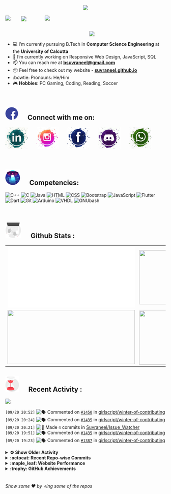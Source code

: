 <!--
[![Header](https://raw.githubusercontent.com/Suvraneel/Suvraneel/master/res/Github%20readme%20Header.png "Portfolio Website")]
(https://suvraneel.github.io/)
-->
<p align="center">
<img src="https://profile-counter.glitch.me/{Suvraneel}/count.svg"></p>

<p>
  <a href=https://open.spotify.com/user/4bio4arq8izb9sba4ly6al54v>
   <img align="right" src="https://spotify-diablo.vercel.app/api/spotify" height=auto width="380">
  </a>
  <img align="center" src="https://readme-typing-svg.herokuapp.com?font=Playfair+Display&color=F70000&size=30&center=true&vCenter=true&multiline=true&weight=100&height=100&width=220&lines=Hey+there%2C;I'm+Suvraneel+!">
  <img align="left" src="https://media.tenor.com/images/043986fe5f470eeb6d86515e6cda30fe/tenor.gif" width="50">
</p>
<br>
<a href="https://suvraneel.github.io" target="_blank"><img align='right' src="https://raw.githubusercontent.com/Suvraneel/Suvraneel/master/res/readme_banner.gif" width="240" height="auto"></a>
<br>

- :computer: I’m currently pursuing B.Tech in **Computer Science Engineering** at the **University of Calcutta**
- :crystal_ball: I’m currently working on Responsive Web Design, JavaScript, SQL
- :mailbox: You can reach me at **bsuvraneel@gmail.com**
- :package: Feel free to check out my website - [**suvraneel.github.io**](https://suvraneel.github.io/)
- :bowtie: Pronouns: He/Him
- :video_game: **Hobbies**: PC Gaming, Coding, Reading, Soccer

<br>
<h2 align=left>
<img src="https://raw.githubusercontent.com/Suvraneel/Suvraneel/master/res/social.gif" height="40" width= auto>
&nbsp;&nbsp;&nbsp;&nbsp;
Connect with me on:
<br></h2>

<p>
<a href="https://www.linkedin.com/in/suvraneel-bhuin" target="_blank">
<img src="https://raw.githubusercontent.com/Suvraneel/Suvraneel/master/res/in.png" height="70" width= auto></a>
&nbsp;&nbsp;&nbsp;&nbsp;&nbsp;
<a href="https://www.instagram.com/el_diablo_suvraneel" target="_blank">
<img src="https://github.com/Suvraneel/Suvraneel/blob/master/res/ig.png" height="70" width= auto></a>
&nbsp;&nbsp;&nbsp;&nbsp;&nbsp;
<!--<a href="https://github.com/Suvraneel" target="_blank">
<img src="https://raw.githubusercontent.com/Suvraneel/Suvraneel/master/res/github.png" height="35" width= auto></a>
&nbsp;&nbsp;&nbsp;&nbsp;&nbsp;-->
<a href="https://www.facebook.com/suvraneel.bhuin" target="_blank">
<img src="https://raw.githubusercontent.com/Suvraneel/Suvraneel/master/res/fb.png" height="70" width= auto></a>
&nbsp;&nbsp;&nbsp;&nbsp;&nbsp;
<a href="https://discord.com/users/851345743935045652/" id="discord">
<img src="https://raw.githubusercontent.com/Suvraneel/Suvraneel/master/res/dc.jpg" height="70" width= auto></a>
&nbsp;&nbsp;&nbsp;&nbsp;&nbsp;
<a href="https://api.whatsapp.com/send?phone=917001967224&text=Hi!%20Suvraneel!!" id="whatsapp">
<img src="https://raw.githubusercontent.com/Suvraneel/Suvraneel/master/res/wp.png" height="70" width= auto></a>
</p>

<!-- Attribution: "Icon made by Freepik from www.flaticon.com"-->
<!--
- **Gmail**: &nbsp;&nbsp;&nbsp;&nbsp;&nbsp;&nbsp;&nbsp;&nbsp;&nbsp;&nbsp;&nbsp;&nbsp; bsuvraneel@gmail.com
- **LinkedIn**: &nbsp;&nbsp;&nbsp;&nbsp;&nbsp;&nbsp;&nbsp;&nbsp; https://www.linkedin.com/in/suvraneel-bhuin/
- **Facebook**: &nbsp;&nbsp;&nbsp;&nbsp;&nbsp;&nbsp; https://www.facebook.com/suvraneel.bhuin
- **Instagram**: &nbsp;&nbsp;&nbsp;&nbsp;&nbsp; https://www.instagram.com/el_diablo_suvraneel
- **Discord**: &nbsp;&nbsp;&nbsp;&nbsp;&nbsp;&nbsp;&nbsp;&nbsp;&nbsp; https://discord.com/users/851345743935045652/
- **WhatsApp**: &nbsp;&nbsp;&nbsp; [+91 7001967224](https://api.whatsapp.com/send?phone=917001967224&text=Hi!%20Suvraneel!!)
-->

<br>
<h2 align=left>
<img src="https://raw.githubusercontent.com/Suvraneel/Suvraneel/master/res/ufo.gif" height="50" width= auto>
&nbsp;&nbsp;&nbsp;&nbsp;
Competencies:
<br></h2>

![C++](https://img.shields.io/badge/CPP-blue?style=for-the-badge&logo=cplusplus&labelColor=006199)
![C](https://img.shields.io/badge/C-black?style=for-the-badge&logo=c&labelColor=black&color=404040)
![Java](https://img.shields.io/badge/Java-orange?style=for-the-badge&logo=java&labelColor=e65c00&color=FE7D37)
![HTML](https://img.shields.io/badge/HTML5-black?style=for-the-badge&logo=html5&labelColor=black&color=red)
![CSS](https://img.shields.io/badge/CSS3-blue?style=for-the-badge&logo=css3&labelColor=006199)
![Bootstrap](https://img.shields.io/badge/Bootstrap-purple?style=for-the-badge&logo=bootstrap&labelColor=black&color=7952B3)
![JavaScript](https://img.shields.io/badge/Javascript-yellow?style=for-the-badge&logo=javascript&labelColor=black&color=DFA200)
![Flutter](https://img.shields.io/badge/Flutter-blue?style=for-the-badge&logo=flutter&labelColor=0a97c2&color=0dbdf2)
![Dart](https://img.shields.io/badge/Dart-blue?style=for-the-badge&logo=dart&labelColor=1f7a7a&color=2eb8b8)
![Git](https://img.shields.io/badge/Git-red?style=for-the-badge&logo=git&labelColor=black&color=red)
![Arduino](https://img.shields.io/badge/Arduino-blue?style=for-the-badge&logo=arduino&labelColor=black&color=00979D)
![VHDL](https://img.shields.io/badge/VHDL-red?style=for-the-badge&logo=xilinx&labelColor=cc0000&color=ff4d4d)
![GNUbash](https://img.shields.io/badge/GNU_Bash-blue?style=for-the-badge&logo=gnubash&labelColor=black&color=4EAA25)

<br>
<h2 align=left>
<img src="https://raw.githubusercontent.com/Suvraneel/Suvraneel/master/res/laptop.gif" height="50" width= auto>
&nbsp;&nbsp;&nbsp;&nbsp;
Github Stats :
<br></h2>

<table>
  <tr>
    <td align="center">
      <img alt="" width="400" src="https://github.com/Suvraneel/Suvraneel/blob/master/metrics.plugin.isocalendar.svg">
    </td>
    <td align="center">
        <img align="right" src ="https://github-readme-stats.vercel.app/api/top-langs/?username=suvraneel&layout=compact&hide_border=true&theme=vision-friendly-dark&langs_count=10&hide=jupyter%20notebook,tex,php" height="170px" width="360px">
    </td>
  </tr>
  <tr>
    <td align="center">
      <img alt="" width="400" src="https://github-readme-stats.vercel.app/api?username=suvraneel&show_icons=true&theme=vision-friendly-dark&hide_border=true" width="360px" height="170px" >
    </td>
    <td align="center">
        <img align="right" src ="https://github-readme-streak-stats.herokuapp.com?user=suvraneel&theme=vision-friendly-dark&hide_border=true" width="360px" height="170px">
    </td>
  </tr>
</table>

<!--
  <img align="left" src="https://github.com/lowlighter/lowlighter/blob/master/metrics.plugin.isocalendar.svg" width="300" height="180">
  <img align="right" src ="https://github-readme-stats.vercel.app/api/top-langs/?username=suvraneel&layout=compact&hide_border=true&theme=vision-friendly-dark&langs_count=10&hide=jupyter%20notebook,tex,php" width="300" height="180">
  <img align="left" src = "https://github-readme-stats.vercel.app/api?username=suvraneel&show_icons=true&theme=vision-friendly-dark&hide_border=true" width="300" height="180">
  <img align="right" src = "https://github-readme-streak-stats.herokuapp.com?user=suvraneel&theme=vision-friendly-dark&hide_border=true" width="300" height="180">
-->

<h2 align="left">
<img src="https://raw.githubusercontent.com/Suvraneel/Suvraneel/master/res/hourglass1.gif" height="50" width= auto>
&nbsp;&nbsp;&nbsp;&nbsp;
Recent Activity :
<br></h2>

<img src="https://activity-graph.herokuapp.com/graph?username=Suvraneel&bg_color=000000&line=ffb812&area=true&color=8135fc&hide_border=true&hide_title=true">

<!--START_SECTION:activity-->
`[09/20 20:52]` <img alt="🗣" src="https://github.com/cheesits456/github-activity-readme/raw/master/icons/comment.png" align="top" height="18"> Commented on [`#1450`](https://github.com//girlscript/winter-of-contributing/issues/1450 'Data Science with Python : Stochastic Gradient Descent Issue #466') in [girlscript/winter-of-contributing](https://github.com/girlscript/winter-of-contributing)  
`[09/20 20:24]` <img alt="🗣" src="https://github.com/cheesits456/github-activity-readme/raw/master/icons/comment.png" align="top" height="18"> Commented on [`#1435`](https://github.com//girlscript/winter-of-contributing/issues/1435 'Android development with flutter') in [girlscript/winter-of-contributing](https://github.com/girlscript/winter-of-contributing)  
`[09/20 20:21]` <img alt="📝" src="https://github.com/cheesits456/github-activity-readme/raw/master/icons/commit.png" align="top" height="18"> Made `4` commits in [Suvraneel/Issue_Watcher](https://github.com/Suvraneel/Issue_Watcher)  
`[09/20 19:51]` <img alt="🗣" src="https://github.com/cheesits456/github-activity-readme/raw/master/icons/comment.png" align="top" height="18"> Commented on [`#1435`](https://github.com//girlscript/winter-of-contributing/issues/1435 'Android development with flutter') in [girlscript/winter-of-contributing](https://github.com/girlscript/winter-of-contributing)  
`[09/20 19:23]` <img alt="🗣" src="https://github.com/cheesits456/github-activity-readme/raw/master/icons/comment.png" align="top" height="18"> Commented on [`#1387`](https://github.com//girlscript/winter-of-contributing/issues/1387 'issue#5.35') in [girlscript/winter-of-contributing](https://github.com/girlscript/winter-of-contributing)  

<details><summary><b> ⚙️ Show Older Activity</b></summary>

`[09/20 19:22]` <img alt="❌" src="https://github.com/cheesits456/github-activity-readme/raw/master/icons/pr-close.png" align="top" height="18"> Reopened PR [`#1387`](https://github.com//girlscript/winter-of-contributing/pull/1387 'issue#5.35') in [girlscript/winter-of-contributing](https://github.com/girlscript/winter-of-contributing)  
`[09/20 19:21]` <img alt="🗣" src="https://github.com/cheesits456/github-activity-readme/raw/master/icons/comment.png" align="top" height="18"> Commented on [`#1387`](https://github.com//girlscript/winter-of-contributing/issues/1387 'issue#5.35') in [girlscript/winter-of-contributing](https://github.com/girlscript/winter-of-contributing)  
`[09/20 19:20]` <img alt="🗣" src="https://github.com/cheesits456/github-activity-readme/raw/master/icons/comment.png" align="top" height="18"> Commented on [`#1412`](https://github.com//girlscript/winter-of-contributing/issues/1412 'Create 5.48 Explain everything related to THANOS.md') in [girlscript/winter-of-contributing](https://github.com/girlscript/winter-of-contributing)  
`[09/20 19:15]` <img alt="🗣" src="https://github.com/cheesits456/github-activity-readme/raw/master/icons/comment.png" align="top" height="18"> Commented on [`#1376`](https://github.com//girlscript/winter-of-contributing/issues/1376 'what is virtual environment #338') in [girlscript/winter-of-contributing](https://github.com/girlscript/winter-of-contributing)  
`[09/20 19:09]` <img alt="🔍" src="https://github.com/cheesits456/github-activity-readme/raw/master/icons/review.png" align="top" height="18"> Reviewed [`#1410`](https://github.com//girlscript/winter-of-contributing/pull/1410 'J hoisting') in [girlscript/winter-of-contributing](https://github.com/girlscript/winter-of-contributing)  
`[09/20 19:09]` <img alt="🔍" src="https://github.com/cheesits456/github-activity-readme/raw/master/icons/review.png" align="top" height="18"> Reviewed [`#1410`](https://github.com//girlscript/winter-of-contributing/pull/1410 'J hoisting') in [girlscript/winter-of-contributing](https://github.com/girlscript/winter-of-contributing)  
`[09/20 19:05]` <img alt="🗣" src="https://github.com/cheesits456/github-activity-readme/raw/master/icons/comment.png" align="top" height="18"> Commented on [`#1410`](https://github.com//girlscript/winter-of-contributing/issues/1410 'J hoisting') in [girlscript/winter-of-contributing](https://github.com/girlscript/winter-of-contributing)  
`[09/20 19:04]` <img alt="🗣" src="https://github.com/cheesits456/github-activity-readme/raw/master/icons/comment.png" align="top" height="18"> Commented on [`#1384`](https://github.com//girlscript/winter-of-contributing/issues/1384 'Number Theory in Competitive Programming') in [girlscript/winter-of-contributing](https://github.com/girlscript/winter-of-contributing)  
`[09/20 18:59]` <img alt="🗣" src="https://github.com/cheesits456/github-activity-readme/raw/master/icons/comment.png" align="top" height="18"> Commented on [`#1384`](https://github.com//girlscript/winter-of-contributing/issues/1384 'Number Theory in Competitive Programming') in [girlscript/winter-of-contributing](https://github.com/girlscript/winter-of-contributing)  
`[09/20 18:53]` <img alt="🗣" src="https://github.com/cheesits456/github-activity-readme/raw/master/icons/comment.png" align="top" height="18"> Commented on [`#1371`](https://github.com//girlscript/winter-of-contributing/issues/1371 'Cybersecurity: 2.5 UDP #736') in [girlscript/winter-of-contributing](https://github.com/girlscript/winter-of-contributing)  
`[09/20 18:50]` <img alt="🗣" src="https://github.com/cheesits456/github-activity-readme/raw/master/icons/comment.png" align="top" height="18"> Commented on [`#1368`](https://github.com//girlscript/winter-of-contributing/issues/1368 'Part_4_Creating_Grids.ipynb') in [girlscript/winter-of-contributing](https://github.com/girlscript/winter-of-contributing)  
`[09/20 18:46]` <img alt="🗣" src="https://github.com/cheesits456/github-activity-readme/raw/master/icons/comment.png" align="top" height="18"> Commented on [`#1399`](https://github.com//girlscript/winter-of-contributing/issues/1399 'Cyber security') in [girlscript/winter-of-contributing](https://github.com/girlscript/winter-of-contributing)  
`[09/20 18:45]` <img alt="🗣" src="https://github.com/cheesits456/github-activity-readme/raw/master/icons/comment.png" align="top" height="18"> Commented on [`#1385`](https://github.com//girlscript/winter-of-contributing/issues/1385 'Python 1.6 : How to install Python (Documentation) #78') in [girlscript/winter-of-contributing](https://github.com/girlscript/winter-of-contributing)  
`[09/20 18:44]` <img alt="🗣" src="https://github.com/cheesits456/github-activity-readme/raw/master/icons/comment.png" align="top" height="18"> Commented on [`#1387`](https://github.com//girlscript/winter-of-contributing/issues/1387 'issue#5.35') in [girlscript/winter-of-contributing](https://github.com/girlscript/winter-of-contributing)  
`[09/20 18:41]` <img alt="❌" src="https://github.com/cheesits456/github-activity-readme/raw/master/icons/pr-close.png" align="top" height="18"> Closed PR [`#1387`](https://github.com//girlscript/winter-of-contributing/pull/1387 'issue#5.35') in [girlscript/winter-of-contributing](https://github.com/girlscript/winter-of-contributing)  
`[09/20 18:24]` <img alt="🗣" src="https://github.com/cheesits456/github-activity-readme/raw/master/icons/comment.png" align="top" height="18"> Commented on [`#1365`](https://github.com//girlscript/winter-of-contributing/issues/1365 'Cybersecurity: 2.5 UDP #736') in [girlscript/winter-of-contributing](https://github.com/girlscript/winter-of-contributing)  
`[09/20 18:19]` <img alt="🗣" src="https://github.com/cheesits456/github-activity-readme/raw/master/icons/comment.png" align="top" height="18"> Commented on [`#1376`](https://github.com//girlscript/winter-of-contributing/issues/1376 'what is virtual environment #338') in [girlscript/winter-of-contributing](https://github.com/girlscript/winter-of-contributing)  
`[09/20 16:50]` <img alt="❗️" src="https://github.com/cheesits456/github-activity-readme/raw/master/icons/issue.png" align="top" height="18"> Reopened issue [`#1348`](https://github.com//girlscript/winter-of-contributing/issues/1348 'The workflow') in [girlscript/winter-of-contributing](https://github.com/girlscript/winter-of-contributing)  
`[09/20 16:49]` <img alt="🗣" src="https://github.com/cheesits456/github-activity-readme/raw/master/icons/comment.png" align="top" height="18"> Commented on [`#1348`](https://github.com//girlscript/winter-of-contributing/issues/1348 'The workflow') in [girlscript/winter-of-contributing](https://github.com/girlscript/winter-of-contributing)  
`[09/20 16:48]` <img alt="❗️" src="https://github.com/cheesits456/github-activity-readme/raw/master/icons/issue.png" align="top" height="18"> Closed issue [`#1348`](https://github.com//girlscript/winter-of-contributing/issues/1348 'The workflow') in [girlscript/winter-of-contributing](https://github.com/girlscript/winter-of-contributing)  
`[09/20 16:48]` <img alt="🗣" src="https://github.com/cheesits456/github-activity-readme/raw/master/icons/comment.png" align="top" height="18"> Commented on [`#1348`](https://github.com//girlscript/winter-of-contributing/issues/1348 'The workflow') in [girlscript/winter-of-contributing](https://github.com/girlscript/winter-of-contributing)  
`[09/20 16:42]` <img alt="🗣" src="https://github.com/cheesits456/github-activity-readme/raw/master/icons/comment.png" align="top" height="18"> Commented on [`#1345`](https://github.com//girlscript/winter-of-contributing/issues/1345 'C_CPP: Multilevel Inheritance') in [girlscript/winter-of-contributing](https://github.com/girlscript/winter-of-contributing)  
`[09/20 16:38]` <img alt="📂" src="https://github.com/cheesits456/github-activity-readme/raw/master/icons/create-branch.png" align="top" height="18"> Created branch [`patch-one`](https://github.com/Suvraneel/winter-of-contributing/tree/patch-one) in [Suvraneel/winter-of-contributing](https://github.com/Suvraneel/winter-of-contributing)  
`[09/20 16:24]` <img alt="🗣" src="https://github.com/cheesits456/github-activity-readme/raw/master/icons/comment.png" align="top" height="18"> Commented on [`#1341`](https://github.com//girlscript/winter-of-contributing/issues/1341 'C_CPP: Single Inheritance Documentation') in [girlscript/winter-of-contributing](https://github.com/girlscript/winter-of-contributing)  
`[09/20 16:22]` <img alt="🗣" src="https://github.com/cheesits456/github-activity-readme/raw/master/icons/comment.png" align="top" height="18"> Commented on [`#832`](https://github.com//girlscript/winter-of-contributing/issues/832 'Kadanes Algorithm') in [girlscript/winter-of-contributing](https://github.com/girlscript/winter-of-contributing)  
`[09/20 16:18]` <img alt="🗣" src="https://github.com/cheesits456/github-activity-readme/raw/master/icons/comment.png" align="top" height="18"> Commented on [`#921`](https://github.com//girlscript/winter-of-contributing/issues/921 'CPP: Inheritance concepts with code (Video Explanation)') in [girlscript/winter-of-contributing](https://github.com/girlscript/winter-of-contributing)  
`[09/20 16:15]` <img alt="❗️" src="https://github.com/cheesits456/github-activity-readme/raw/master/icons/issue.png" align="top" height="18"> Closed issue [`#861`](https://github.com//girlscript/winter-of-contributing/issues/861 'C_CPP: Inheritance') in [girlscript/winter-of-contributing](https://github.com/girlscript/winter-of-contributing)  
`[09/20 16:15]` <img alt="🗣" src="https://github.com/cheesits456/github-activity-readme/raw/master/icons/comment.png" align="top" height="18"> Commented on [`#861`](https://github.com//girlscript/winter-of-contributing/issues/861 'C_CPP: Inheritance') in [girlscript/winter-of-contributing](https://github.com/girlscript/winter-of-contributing)  
`[09/20 16:12]` <img alt="❗️" src="https://github.com/cheesits456/github-activity-readme/raw/master/icons/issue.png" align="top" height="18"> Closed issue [`#866`](https://github.com//girlscript/winter-of-contributing/issues/866 'Issue') in [girlscript/winter-of-contributing](https://github.com/girlscript/winter-of-contributing)  
`[09/20 16:12]` <img alt="🗣" src="https://github.com/cheesits456/github-activity-readme/raw/master/icons/comment.png" align="top" height="18"> Commented on [`#866`](https://github.com//girlscript/winter-of-contributing/issues/866 'Issue') in [girlscript/winter-of-contributing](https://github.com/girlscript/winter-of-contributing)  
`[09/20 16:11]` <img alt="❗️" src="https://github.com/cheesits456/github-activity-readme/raw/master/icons/issue.png" align="top" height="18"> Closed issue [`#853`](https://github.com//girlscript/winter-of-contributing/issues/853 'CPP: Inheritance in CPP') in [girlscript/winter-of-contributing](https://github.com/girlscript/winter-of-contributing)  
`[09/20 16:11]` <img alt="🗣" src="https://github.com/cheesits456/github-activity-readme/raw/master/icons/comment.png" align="top" height="18"> Commented on [`#853`](https://github.com//girlscript/winter-of-contributing/issues/853 'CPP: Inheritance in CPP') in [girlscript/winter-of-contributing](https://github.com/girlscript/winter-of-contributing)  
`[09/20 16:09]` <img alt="❌" src="https://github.com/cheesits456/github-activity-readme/raw/master/icons/pr-close.png" align="top" height="18"> Closed PR [`#1248`](https://github.com//girlscript/winter-of-contributing/pull/1248 '#853 Adding Inheritance in CPP') in [girlscript/winter-of-contributing](https://github.com/girlscript/winter-of-contributing)  
`[09/20 16:09]` <img alt="🗣" src="https://github.com/cheesits456/github-activity-readme/raw/master/icons/comment.png" align="top" height="18"> Commented on [`#1248`](https://github.com//girlscript/winter-of-contributing/issues/1248 '#853 Adding Inheritance in CPP') in [girlscript/winter-of-contributing](https://github.com/girlscript/winter-of-contributing)  
`[09/20 13:17]` <img alt="❗️" src="https://github.com/cheesits456/github-activity-readme/raw/master/icons/issue.png" align="top" height="18"> Reopened issue [`#41`](https://github.com//Suvraneel/Automated-assign-labeler/issues/41 'test') in [Suvraneel/Automated-assign-labeler](https://github.com/Suvraneel/Automated-assign-labeler)  
`[09/20 13:05]` <img alt="🗣" src="https://github.com/cheesits456/github-activity-readme/raw/master/icons/comment.png" align="top" height="18"> Commented on [`#1128`](https://github.com//girlscript/winter-of-contributing/issues/1128 'C/CPP - Looping Control Structure') in [girlscript/winter-of-contributing](https://github.com/girlscript/winter-of-contributing)  
`[09/20 13:02]` <img alt="🗣" src="https://github.com/cheesits456/github-activity-readme/raw/master/icons/comment.png" align="top" height="18"> Commented on [`#1050`](https://github.com//girlscript/winter-of-contributing/issues/1050 'C_CPP: SETS IN C++ STL') in [girlscript/winter-of-contributing](https://github.com/girlscript/winter-of-contributing)  
`[09/20 12:04]` <img alt="🗣" src="https://github.com/cheesits456/github-activity-readme/raw/master/icons/comment.png" align="top" height="18"> Commented on [`#111`](https://github.com//Suvraneel/Automated-assign-labeler/issues/111 'Sample Issue Java & Self-assign') in [Suvraneel/Automated-assign-labeler](https://github.com/Suvraneel/Automated-assign-labeler)  
`[09/20 12:03]` <img alt="❗️" src="https://github.com/cheesits456/github-activity-readme/raw/master/icons/issue.png" align="top" height="18"> Opened issue [`#111`](https://github.com//Suvraneel/Automated-assign-labeler/issues/111 'Sample Issue Java & Self-assign') in [Suvraneel/Automated-assign-labeler](https://github.com/Suvraneel/Automated-assign-labeler)  
`[09/20 12:02]` <img alt="❗️" src="https://github.com/cheesits456/github-activity-readme/raw/master/icons/issue.png" align="top" height="18"> Opened issue [`#110`](https://github.com//Suvraneel/Automated-assign-labeler/issues/110 'Sample Issue Android') in [Suvraneel/Automated-assign-labeler](https://github.com/Suvraneel/Automated-assign-labeler)  
`[09/20 12:02]` <img alt="❗️" src="https://github.com/cheesits456/github-activity-readme/raw/master/icons/issue.png" align="top" height="18"> Closed issue [`#109`](https://github.com//Suvraneel/Automated-assign-labeler/issues/109 'Sample Issue Android Dev (Flutter, Java, Kotlin)') in [Suvraneel/Automated-assign-labeler](https://github.com/Suvraneel/Automated-assign-labeler)  
`[09/20 12:02]` <img alt="❗️" src="https://github.com/cheesits456/github-activity-readme/raw/master/icons/issue.png" align="top" height="18"> Opened issue [`#109`](https://github.com//Suvraneel/Automated-assign-labeler/issues/109 'Sample Issue Android Dev (Flutter, Java, Kotlin)') in [Suvraneel/Automated-assign-labeler](https://github.com/Suvraneel/Automated-assign-labeler)  
`[09/20 12:01]` <img alt="❗️" src="https://github.com/cheesits456/github-activity-readme/raw/master/icons/issue.png" align="top" height="18"> Opened issue [`#108`](https://github.com//Suvraneel/Automated-assign-labeler/issues/108 'Sample Issue for JavaScript (to show no Java label mismatch)') in [Suvraneel/Automated-assign-labeler](https://github.com/Suvraneel/Automated-assign-labeler)  
`[09/20 12:00]` <img alt="❗️" src="https://github.com/cheesits456/github-activity-readme/raw/master/icons/issue.png" align="top" height="18"> Opened issue [`#107`](https://github.com//Suvraneel/Automated-assign-labeler/issues/107 'Sample Issue for FEWD (html/css/js)') in [Suvraneel/Automated-assign-labeler](https://github.com/Suvraneel/Automated-assign-labeler)  
`[09/20 11:58]` <img alt="❗️" src="https://github.com/cheesits456/github-activity-readme/raw/master/icons/issue.png" align="top" height="18"> Closed issue [`#98`](https://github.com//Suvraneel/Automated-assign-labeler/issues/98 'Testing 2 ') in [Suvraneel/Automated-assign-labeler](https://github.com/Suvraneel/Automated-assign-labeler)  
`[09/20 11:58]` <img alt="❗️" src="https://github.com/cheesits456/github-activity-readme/raw/master/icons/issue.png" align="top" height="18"> Closed issue [`#106`](https://github.com//Suvraneel/Automated-assign-labeler/issues/106 'Issue 10 ') in [Suvraneel/Automated-assign-labeler](https://github.com/Suvraneel/Automated-assign-labeler)  
`[09/20 11:58]` <img alt="❗️" src="https://github.com/cheesits456/github-activity-readme/raw/master/icons/issue.png" align="top" height="18"> Closed issue [`#105`](https://github.com//Suvraneel/Automated-assign-labeler/issues/105 'Testing 9') in [Suvraneel/Automated-assign-labeler](https://github.com/Suvraneel/Automated-assign-labeler)  
`[09/20 11:58]` <img alt="❗️" src="https://github.com/cheesits456/github-activity-readme/raw/master/icons/issue.png" align="top" height="18"> Closed issue [`#103`](https://github.com//Suvraneel/Automated-assign-labeler/issues/103 'testing 7') in [Suvraneel/Automated-assign-labeler](https://github.com/Suvraneel/Automated-assign-labeler)  
`[09/20 11:58]` <img alt="❗️" src="https://github.com/cheesits456/github-activity-readme/raw/master/icons/issue.png" align="top" height="18"> Closed issue [`#104`](https://github.com//Suvraneel/Automated-assign-labeler/issues/104 'Testing 8 ') in [Suvraneel/Automated-assign-labeler](https://github.com/Suvraneel/Automated-assign-labeler)  
`[09/20 11:58]` <img alt="❗️" src="https://github.com/cheesits456/github-activity-readme/raw/master/icons/issue.png" align="top" height="18"> Closed issue [`#102`](https://github.com//Suvraneel/Automated-assign-labeler/issues/102 'Testing 6') in [Suvraneel/Automated-assign-labeler](https://github.com/Suvraneel/Automated-assign-labeler)  
`[09/20 11:58]` <img alt="❗️" src="https://github.com/cheesits456/github-activity-readme/raw/master/icons/issue.png" align="top" height="18"> Closed issue [`#101`](https://github.com//Suvraneel/Automated-assign-labeler/issues/101 'Testing 5') in [Suvraneel/Automated-assign-labeler](https://github.com/Suvraneel/Automated-assign-labeler)  
`[09/20 11:58]` <img alt="❗️" src="https://github.com/cheesits456/github-activity-readme/raw/master/icons/issue.png" align="top" height="18"> Closed issue [`#99`](https://github.com//Suvraneel/Automated-assign-labeler/issues/99 'Testing 3') in [Suvraneel/Automated-assign-labeler](https://github.com/Suvraneel/Automated-assign-labeler)  
`[09/20 11:58]` <img alt="❗️" src="https://github.com/cheesits456/github-activity-readme/raw/master/icons/issue.png" align="top" height="18"> Closed issue [`#100`](https://github.com//Suvraneel/Automated-assign-labeler/issues/100 'Testing 4') in [Suvraneel/Automated-assign-labeler](https://github.com/Suvraneel/Automated-assign-labeler)  
`[09/20 11:58]` <img alt="❗️" src="https://github.com/cheesits456/github-activity-readme/raw/master/icons/issue.png" align="top" height="18"> Closed issue [`#97`](https://github.com//Suvraneel/Automated-assign-labeler/issues/97 'Testing issue 1 ') in [Suvraneel/Automated-assign-labeler](https://github.com/Suvraneel/Automated-assign-labeler)  
`[09/20 11:39]` <img alt="✅" src="https://github.com/cheesits456/github-activity-readme/raw/master/icons/pr-open.png" align="top" height="18"> Opened PR [`#1245`](https://github.com//girlscript/winter-of-contributing/pull/1245 'Fixed Self-assign, labeler & issue-watcher') in [girlscript/winter-of-contributing](https://github.com/girlscript/winter-of-contributing)  
`[09/20 11:32]` <img alt="🗣" src="https://github.com/cheesits456/github-activity-readme/raw/master/icons/comment.png" align="top" height="18"> Commented on [`#103`](https://github.com//Suvraneel/Automated-assign-labeler/issues/103 'testing 7') in [Suvraneel/Automated-assign-labeler](https://github.com/Suvraneel/Automated-assign-labeler)  
`[09/20 11:31]` <img alt="❌" src="https://github.com/cheesits456/github-activity-readme/raw/master/icons/pr-close.png" align="top" height="18"> Closed PR [`#3`](https://github.com//Suvraneel/winter-of-contributing/pull/3 'C cpp') in [Suvraneel/winter-of-contributing](https://github.com/Suvraneel/winter-of-contributing)  
`[09/20 11:30]` <img alt="✅" src="https://github.com/cheesits456/github-activity-readme/raw/master/icons/pr-open.png" align="top" height="18"> Opened PR [`#3`](https://github.com//Suvraneel/winter-of-contributing/pull/3 'C cpp') in [Suvraneel/winter-of-contributing](https://github.com/Suvraneel/winter-of-contributing)  
`[09/20 11:29]` <img alt="❌" src="https://github.com/cheesits456/github-activity-readme/raw/master/icons/pr-close.png" align="top" height="18"> Closed PR [`#2`](https://github.com//Suvraneel/winter-of-contributing/pull/2 'C cpp') in [Suvraneel/winter-of-contributing](https://github.com/Suvraneel/winter-of-contributing)  
`[09/20 11:29]` <img alt="📝" src="https://github.com/cheesits456/github-activity-readme/raw/master/icons/commit.png" align="top" height="18"> Made `4` commits in [Suvraneel/winter-of-contributing](https://github.com/Suvraneel/winter-of-contributing)  
`[09/20 11:17]` <img alt="🗣" src="https://github.com/cheesits456/github-activity-readme/raw/master/icons/comment.png" align="top" height="18"> Commented on [`#106`](https://github.com//Suvraneel/Automated-assign-labeler/issues/106 'Issue 10 ') in [Suvraneel/Automated-assign-labeler](https://github.com/Suvraneel/Automated-assign-labeler)  
`[09/20 11:15]` <img alt="📝" src="https://github.com/cheesits456/github-activity-readme/raw/master/icons/commit.png" align="top" height="18"> Made `7` commits in [Suvraneel/Issue_Watcher](https://github.com/Suvraneel/Issue_Watcher)  
`[09/20 10:21]` <img alt="📂" src="https://github.com/cheesits456/github-activity-readme/raw/master/icons/create-branch.png" align="top" height="18"> Created branch [`test`](https://github.com/Suvraneel/Issue_Watcher/tree/test) in [Suvraneel/Issue_Watcher](https://github.com/Suvraneel/Issue_Watcher)  
`[09/20 10:21]` <img alt="📝" src="https://github.com/cheesits456/github-activity-readme/raw/master/icons/commit.png" align="top" height="18"> Made `2` commits in [Suvraneel/Issue_Watcher](https://github.com/Suvraneel/Issue_Watcher)  
`[09/20 09:57]` <img alt="❗️" src="https://github.com/cheesits456/github-activity-readme/raw/master/icons/issue.png" align="top" height="18"> Closed issue [`#28`](https://github.com//Suvraneel/Automated-assign-labeler/issues/28 'Don\'t bonk me ! ') in [Suvraneel/Automated-assign-labeler](https://github.com/Suvraneel/Automated-assign-labeler)  
`[09/20 09:43]` <img alt="❗️" src="https://github.com/cheesits456/github-activity-readme/raw/master/icons/issue.png" align="top" height="18"> Opened issue [`#93`](https://github.com//Suvraneel/Automated-assign-labeler/issues/93 'fewd 2 final') in [Suvraneel/Automated-assign-labeler](https://github.com/Suvraneel/Automated-assign-labeler)  
`[09/20 09:43]` <img alt="❗️" src="https://github.com/cheesits456/github-activity-readme/raw/master/icons/issue.png" align="top" height="18"> Opened issue [`#92`](https://github.com//Suvraneel/Automated-assign-labeler/issues/92 'few1') in [Suvraneel/Automated-assign-labeler](https://github.com/Suvraneel/Automated-assign-labeler)  
`[09/20 09:41]` <img alt="📝" src="https://github.com/cheesits456/github-activity-readme/raw/master/icons/commit.png" align="top" height="18"> Made `1` commit in [Suvraneel/Automated-assign-labeler](https://github.com/Suvraneel/Automated-assign-labeler)  
`[09/20 09:41]` <img alt="❗️" src="https://github.com/cheesits456/github-activity-readme/raw/master/icons/issue.png" align="top" height="18"> Opened issue [`#91`](https://github.com//Suvraneel/Automated-assign-labeler/issues/91 'fewd1') in [Suvraneel/Automated-assign-labeler](https://github.com/Suvraneel/Automated-assign-labeler)  
`[09/20 09:40]` <img alt="📝" src="https://github.com/cheesits456/github-activity-readme/raw/master/icons/commit.png" align="top" height="18"> Made `1` commit in [Suvraneel/Automated-assign-labeler](https://github.com/Suvraneel/Automated-assign-labeler)  
`[09/20 09:37]` <img alt="❗️" src="https://github.com/cheesits456/github-activity-readme/raw/master/icons/issue.png" align="top" height="18"> Opened issue [`#90`](https://github.com//Suvraneel/Automated-assign-labeler/issues/90 'fewd1') in [Suvraneel/Automated-assign-labeler](https://github.com/Suvraneel/Automated-assign-labeler)  
`[09/20 09:36]` <img alt="📝" src="https://github.com/cheesits456/github-activity-readme/raw/master/icons/commit.png" align="top" height="18"> Made `2` commits in [Suvraneel/Automated-assign-labeler](https://github.com/Suvraneel/Automated-assign-labeler)  
`[09/20 09:35]` <img alt="❗️" src="https://github.com/cheesits456/github-activity-readme/raw/master/icons/issue.png" align="top" height="18"> Opened issue [`#89`](https://github.com//Suvraneel/Automated-assign-labeler/issues/89 'fewd1') in [Suvraneel/Automated-assign-labeler](https://github.com/Suvraneel/Automated-assign-labeler)  
`[09/20 09:35]` <img alt="📝" src="https://github.com/cheesits456/github-activity-readme/raw/master/icons/commit.png" align="top" height="18"> Made `1` commit in [Suvraneel/Automated-assign-labeler](https://github.com/Suvraneel/Automated-assign-labeler)  
`[09/20 09:33]` <img alt="❗️" src="https://github.com/cheesits456/github-activity-readme/raw/master/icons/issue.png" align="top" height="18"> Opened issue [`#88`](https://github.com//Suvraneel/Automated-assign-labeler/issues/88 'back') in [Suvraneel/Automated-assign-labeler](https://github.com/Suvraneel/Automated-assign-labeler)  
`[09/20 09:32]` <img alt="❗️" src="https://github.com/cheesits456/github-activity-readme/raw/master/icons/issue.png" align="top" height="18"> Opened issue [`#87`](https://github.com//Suvraneel/Automated-assign-labeler/issues/87 'and') in [Suvraneel/Automated-assign-labeler](https://github.com/Suvraneel/Automated-assign-labeler)  
`[09/20 09:31]` <img alt="📝" src="https://github.com/cheesits456/github-activity-readme/raw/master/icons/commit.png" align="top" height="18"> Made `1` commit in [Suvraneel/Automated-assign-labeler](https://github.com/Suvraneel/Automated-assign-labeler)  
`[09/20 09:28]` <img alt="❗️" src="https://github.com/cheesits456/github-activity-readme/raw/master/icons/issue.png" align="top" height="18"> Opened issue [`#86`](https://github.com//Suvraneel/Automated-assign-labeler/issues/86 'fewd 1') in [Suvraneel/Automated-assign-labeler](https://github.com/Suvraneel/Automated-assign-labeler)  
`[09/20 09:28]` <img alt="📝" src="https://github.com/cheesits456/github-activity-readme/raw/master/icons/commit.png" align="top" height="18"> Made `1` commit in [Suvraneel/Automated-assign-labeler](https://github.com/Suvraneel/Automated-assign-labeler)  
`[09/20 09:25]` <img alt="❗️" src="https://github.com/cheesits456/github-activity-readme/raw/master/icons/issue.png" align="top" height="18"> Opened issue [`#85`](https://github.com//Suvraneel/Automated-assign-labeler/issues/85 'fewd1') in [Suvraneel/Automated-assign-labeler](https://github.com/Suvraneel/Automated-assign-labeler)  
`[09/20 09:25]` <img alt="📝" src="https://github.com/cheesits456/github-activity-readme/raw/master/icons/commit.png" align="top" height="18"> Made `2` commits in [Suvraneel/Automated-assign-labeler](https://github.com/Suvraneel/Automated-assign-labeler)  
`[09/20 09:20]` <img alt="❗️" src="https://github.com/cheesits456/github-activity-readme/raw/master/icons/issue.png" align="top" height="18"> Opened issue [`#84`](https://github.com//Suvraneel/Automated-assign-labeler/issues/84 'fewd') in [Suvraneel/Automated-assign-labeler](https://github.com/Suvraneel/Automated-assign-labeler)  
`[09/20 09:20]` <img alt="📝" src="https://github.com/cheesits456/github-activity-readme/raw/master/icons/commit.png" align="top" height="18"> Made `1` commit in [Suvraneel/Automated-assign-labeler](https://github.com/Suvraneel/Automated-assign-labeler)  
`[09/20 09:16]` <img alt="❗️" src="https://github.com/cheesits456/github-activity-readme/raw/master/icons/issue.png" align="top" height="18"> Opened issue [`#83`](https://github.com//Suvraneel/Automated-assign-labeler/issues/83 'hhuhkhlj') in [Suvraneel/Automated-assign-labeler](https://github.com/Suvraneel/Automated-assign-labeler)  
`[09/20 09:15]` <img alt="❗️" src="https://github.com/cheesits456/github-activity-readme/raw/master/icons/issue.png" align="top" height="18"> Opened issue [`#82`](https://github.com//Suvraneel/Automated-assign-labeler/issues/82 'backend') in [Suvraneel/Automated-assign-labeler](https://github.com/Suvraneel/Automated-assign-labeler)  
`[09/20 09:14]` <img alt="❗️" src="https://github.com/cheesits456/github-activity-readme/raw/master/icons/issue.png" align="top" height="18"> Opened issue [`#81`](https://github.com//Suvraneel/Automated-assign-labeler/issues/81 'android dev') in [Suvraneel/Automated-assign-labeler](https://github.com/Suvraneel/Automated-assign-labeler)  
`[09/20 09:13]` <img alt="❗️" src="https://github.com/cheesits456/github-activity-readme/raw/master/icons/issue.png" align="top" height="18"> Opened issue [`#80`](https://github.com//Suvraneel/Automated-assign-labeler/issues/80 'fewd 2') in [Suvraneel/Automated-assign-labeler](https://github.com/Suvraneel/Automated-assign-labeler)  
`[09/20 09:13]` <img alt="❗️" src="https://github.com/cheesits456/github-activity-readme/raw/master/icons/issue.png" align="top" height="18"> Opened issue [`#79`](https://github.com//Suvraneel/Automated-assign-labeler/issues/79 'fewd 1') in [Suvraneel/Automated-assign-labeler](https://github.com/Suvraneel/Automated-assign-labeler)  
`[09/20 09:12]` <img alt="📝" src="https://github.com/cheesits456/github-activity-readme/raw/master/icons/commit.png" align="top" height="18"> Made `2` commits in [Suvraneel/Automated-assign-labeler](https://github.com/Suvraneel/Automated-assign-labeler)  
`[09/20 09:09]` <img alt="❗️" src="https://github.com/cheesits456/github-activity-readme/raw/master/icons/issue.png" align="top" height="18"> Opened issue [`#78`](https://github.com//Suvraneel/Automated-assign-labeler/issues/78 'fewd') in [Suvraneel/Automated-assign-labeler](https://github.com/Suvraneel/Automated-assign-labeler)  
`[09/20 09:07]` <img alt="📝" src="https://github.com/cheesits456/github-activity-readme/raw/master/icons/commit.png" align="top" height="18"> Made `1` commit in [Suvraneel/Automated-assign-labeler](https://github.com/Suvraneel/Automated-assign-labeler)  
`[09/20 09:02]` <img alt="❗️" src="https://github.com/cheesits456/github-activity-readme/raw/master/icons/issue.png" align="top" height="18"> Closed issue [`#76`](https://github.com//Suvraneel/Automated-assign-labeler/issues/76 'test not python domain') in [Suvraneel/Automated-assign-labeler](https://github.com/Suvraneel/Automated-assign-labeler)  
`[09/20 09:01]` <img alt="❗️" src="https://github.com/cheesits456/github-activity-readme/raw/master/icons/issue.png" align="top" height="18"> Opened issue [`#77`](https://github.com//Suvraneel/Automated-assign-labeler/issues/77 'not python domain 2') in [Suvraneel/Automated-assign-labeler](https://github.com/Suvraneel/Automated-assign-labeler)  
`[09/20 09:00]` <img alt="📝" src="https://github.com/cheesits456/github-activity-readme/raw/master/icons/commit.png" align="top" height="18"> Made `1` commit in [Suvraneel/Automated-assign-labeler](https://github.com/Suvraneel/Automated-assign-labeler)  
`[09/20 08:59]` <img alt="❗️" src="https://github.com/cheesits456/github-activity-readme/raw/master/icons/issue.png" align="top" height="18"> Opened issue [`#76`](https://github.com//Suvraneel/Automated-assign-labeler/issues/76 'test not python domain') in [Suvraneel/Automated-assign-labeler](https://github.com/Suvraneel/Automated-assign-labeler)  
`[09/20 08:58]` <img alt="❗️" src="https://github.com/cheesits456/github-activity-readme/raw/master/icons/issue.png" align="top" height="18"> Opened issue [`#75`](https://github.com//Suvraneel/Automated-assign-labeler/issues/75 'test python domain') in [Suvraneel/Automated-assign-labeler](https://github.com/Suvraneel/Automated-assign-labeler)  
`[09/20 08:56]` <img alt="❗️" src="https://github.com/cheesits456/github-activity-readme/raw/master/icons/issue.png" align="top" height="18"> Opened issue [`#74`](https://github.com//Suvraneel/Automated-assign-labeler/issues/74 'test frontend html') in [Suvraneel/Automated-assign-labeler](https://github.com/Suvraneel/Automated-assign-labeler)  
`[09/20 08:55]` <img alt="❗️" src="https://github.com/cheesits456/github-activity-readme/raw/master/icons/issue.png" align="top" height="18"> Opened issue [`#73`](https://github.com//Suvraneel/Automated-assign-labeler/issues/73 'test android dev') in [Suvraneel/Automated-assign-labeler](https://github.com/Suvraneel/Automated-assign-labeler)  
`[09/20 08:55]` <img alt="❗️" src="https://github.com/cheesits456/github-activity-readme/raw/master/icons/issue.png" align="top" height="18"> Opened issue [`#72`](https://github.com//Suvraneel/Automated-assign-labeler/issues/72 'test javascript') in [Suvraneel/Automated-assign-labeler](https://github.com/Suvraneel/Automated-assign-labeler)  
`[09/20 08:55]` <img alt="📝" src="https://github.com/cheesits456/github-activity-readme/raw/master/icons/commit.png" align="top" height="18"> Made `3` commits in [Suvraneel/Automated-assign-labeler](https://github.com/Suvraneel/Automated-assign-labeler)  
`[09/20 08:48]` <img alt="❗️" src="https://github.com/cheesits456/github-activity-readme/raw/master/icons/issue.png" align="top" height="18"> Opened issue [`#71`](https://github.com//Suvraneel/Automated-assign-labeler/issues/71 'gvdxfg') in [Suvraneel/Automated-assign-labeler](https://github.com/Suvraneel/Automated-assign-labeler)  
`[09/20 08:48]` <img alt="📝" src="https://github.com/cheesits456/github-activity-readme/raw/master/icons/commit.png" align="top" height="18"> Made `1` commit in [Suvraneel/Automated-assign-labeler](https://github.com/Suvraneel/Automated-assign-labeler)  
`[09/20 08:45]` <img alt="❗️" src="https://github.com/cheesits456/github-activity-readme/raw/master/icons/issue.png" align="top" height="18"> Opened issue [`#70`](https://github.com//Suvraneel/Automated-assign-labeler/issues/70 'java test') in [Suvraneel/Automated-assign-labeler](https://github.com/Suvraneel/Automated-assign-labeler)  
`[09/20 08:44]` <img alt="❗️" src="https://github.com/cheesits456/github-activity-readme/raw/master/icons/issue.png" align="top" height="18"> Opened issue [`#69`](https://github.com//Suvraneel/Automated-assign-labeler/issues/69 'test') in [Suvraneel/Automated-assign-labeler](https://github.com/Suvraneel/Automated-assign-labeler)  
`[09/20 08:41]` <img alt="❗️" src="https://github.com/cheesits456/github-activity-readme/raw/master/icons/issue.png" align="top" height="18"> Opened issue [`#68`](https://github.com//Suvraneel/Automated-assign-labeler/issues/68 'label test') in [Suvraneel/Automated-assign-labeler](https://github.com/Suvraneel/Automated-assign-labeler)  
`[09/20 08:40]` <img alt="📝" src="https://github.com/cheesits456/github-activity-readme/raw/master/icons/commit.png" align="top" height="18"> Made `3` commits in [Suvraneel/Automated-assign-labeler](https://github.com/Suvraneel/Automated-assign-labeler)  
`[09/20 08:33]` <img alt="✅" src="https://github.com/cheesits456/github-activity-readme/raw/master/icons/pr-open.png" align="top" height="18"> Opened PR [`#2`](https://github.com//Suvraneel/winter-of-contributing/pull/2 'C cpp') in [Suvraneel/winter-of-contributing](https://github.com/Suvraneel/winter-of-contributing)  
`[09/20 08:32]` <img alt="❌" src="https://github.com/cheesits456/github-activity-readme/raw/master/icons/pr-close.png" align="top" height="18"> Closed PR [`#1`](https://github.com//Suvraneel/winter-of-contributing/pull/1 'C cpp') in [Suvraneel/winter-of-contributing](https://github.com/Suvraneel/winter-of-contributing)  
`[09/20 08:29]` <img alt="✅" src="https://github.com/cheesits456/github-activity-readme/raw/master/icons/pr-open.png" align="top" height="18"> Opened PR [`#1`](https://github.com//Suvraneel/winter-of-contributing/pull/1 'C cpp') in [Suvraneel/winter-of-contributing](https://github.com/Suvraneel/winter-of-contributing)  
`[09/20 08:27]` <img alt="📝" src="https://github.com/cheesits456/github-activity-readme/raw/master/icons/commit.png" align="top" height="18"> Made `3` commits in [Suvraneel/winter-of-contributing](https://github.com/Suvraneel/winter-of-contributing)  
`[09/20 08:25]` <img alt="📝" src="https://github.com/cheesits456/github-activity-readme/raw/master/icons/commit.png" align="top" height="18"> Made `1` commit in [Suvraneel/Automated-assign-labeler](https://github.com/Suvraneel/Automated-assign-labeler)  
`[09/20 08:22]` <img alt="📝" src="https://github.com/cheesits456/github-activity-readme/raw/master/icons/commit.png" align="top" height="18"> Made `220` commits in [Suvraneel/winter-of-contributing](https://github.com/Suvraneel/winter-of-contributing)  
`[09/20 08:02]` <img alt="📝" src="https://github.com/cheesits456/github-activity-readme/raw/master/icons/commit.png" align="top" height="18"> Made `3` commits in [Suvraneel/Automated-assign-labeler](https://github.com/Suvraneel/Automated-assign-labeler)  
`[09/20 07:16]` <img alt="🗣" src="https://github.com/cheesits456/github-activity-readme/raw/master/icons/comment.png" align="top" height="18"> Commented on [`#67`](https://github.com//Suvraneel/Automated-assign-labeler/issues/67 'freatgrtg') in [Suvraneel/Automated-assign-labeler](https://github.com/Suvraneel/Automated-assign-labeler)  
`[09/20 07:16]` <img alt="❗️" src="https://github.com/cheesits456/github-activity-readme/raw/master/icons/issue.png" align="top" height="18"> Closed issue [`#58`](https://github.com//Suvraneel/Automated-assign-labeler/issues/58 'gamma') in [Suvraneel/Automated-assign-labeler](https://github.com/Suvraneel/Automated-assign-labeler)  
`[09/20 07:14]` <img alt="❗️" src="https://github.com/cheesits456/github-activity-readme/raw/master/icons/issue.png" align="top" height="18"> Opened issue [`#67`](https://github.com//Suvraneel/Automated-assign-labeler/issues/67 'freatgrtg') in [Suvraneel/Automated-assign-labeler](https://github.com/Suvraneel/Automated-assign-labeler)  
`[09/20 07:07]` <img alt="❗️" src="https://github.com/cheesits456/github-activity-readme/raw/master/icons/issue.png" align="top" height="18"> Opened issue [`#62`](https://github.com//Suvraneel/Automated-assign-labeler/issues/62 'kjhkjhkjghjgjkgb') in [Suvraneel/Automated-assign-labeler](https://github.com/Suvraneel/Automated-assign-labeler)  
`[09/20 07:06]` <img alt="📝" src="https://github.com/cheesits456/github-activity-readme/raw/master/icons/commit.png" align="top" height="18"> Made `1` commit in [Suvraneel/Issue_Watcher](https://github.com/Suvraneel/Issue_Watcher)  
`[09/20 07:01]` <img alt="🗣" src="https://github.com/cheesits456/github-activity-readme/raw/master/icons/comment.png" align="top" height="18"> Commented on [`#61`](https://github.com//Suvraneel/Automated-assign-labeler/issues/61 'ghksdsdljsaljasfklcjds') in [Suvraneel/Automated-assign-labeler](https://github.com/Suvraneel/Automated-assign-labeler)  
`[09/20 07:00]` <img alt="❗️" src="https://github.com/cheesits456/github-activity-readme/raw/master/icons/issue.png" align="top" height="18"> Opened issue [`#61`](https://github.com//Suvraneel/Automated-assign-labeler/issues/61 'ghksdsdljsaljasfklcjds') in [Suvraneel/Automated-assign-labeler](https://github.com/Suvraneel/Automated-assign-labeler)  
`[09/20 07:00]` <img alt="📝" src="https://github.com/cheesits456/github-activity-readme/raw/master/icons/commit.png" align="top" height="18"> Made `1` commit in [Suvraneel/Issue_Watcher](https://github.com/Suvraneel/Issue_Watcher)  
`[09/20 06:54]` <img alt="🗣" src="https://github.com/cheesits456/github-activity-readme/raw/master/icons/comment.png" align="top" height="18"> Commented on [`#60`](https://github.com//Suvraneel/Automated-assign-labeler/issues/60 'klsdfjksjfkljsfl') in [Suvraneel/Automated-assign-labeler](https://github.com/Suvraneel/Automated-assign-labeler)  
`[09/20 06:53]` <img alt="❗️" src="https://github.com/cheesits456/github-activity-readme/raw/master/icons/issue.png" align="top" height="18"> Opened issue [`#60`](https://github.com//Suvraneel/Automated-assign-labeler/issues/60 'klsdfjksjfkljsfl') in [Suvraneel/Automated-assign-labeler](https://github.com/Suvraneel/Automated-assign-labeler)  
`[09/20 06:48]` <img alt="📝" src="https://github.com/cheesits456/github-activity-readme/raw/master/icons/commit.png" align="top" height="18"> Made `1` commit in [Suvraneel/Issue_Watcher](https://github.com/Suvraneel/Issue_Watcher)  
`[09/20 06:40]` <img alt="🗣" src="https://github.com/cheesits456/github-activity-readme/raw/master/icons/comment.png" align="top" height="18"> Commented on [`#59`](https://github.com//Suvraneel/Automated-assign-labeler/issues/59 'delta') in [Suvraneel/Automated-assign-labeler](https://github.com/Suvraneel/Automated-assign-labeler)  
`[09/20 06:39]` <img alt="❗️" src="https://github.com/cheesits456/github-activity-readme/raw/master/icons/issue.png" align="top" height="18"> Opened issue [`#59`](https://github.com//Suvraneel/Automated-assign-labeler/issues/59 'delta') in [Suvraneel/Automated-assign-labeler](https://github.com/Suvraneel/Automated-assign-labeler)  
`[09/20 06:38]` <img alt="🗣" src="https://github.com/cheesits456/github-activity-readme/raw/master/icons/comment.png" align="top" height="18"> Commented on [`#58`](https://github.com//Suvraneel/Automated-assign-labeler/issues/58 'gamma') in [Suvraneel/Automated-assign-labeler](https://github.com/Suvraneel/Automated-assign-labeler)  
`[09/20 06:37]` <img alt="❗️" src="https://github.com/cheesits456/github-activity-readme/raw/master/icons/issue.png" align="top" height="18"> Opened issue [`#58`](https://github.com//Suvraneel/Automated-assign-labeler/issues/58 'gamma') in [Suvraneel/Automated-assign-labeler](https://github.com/Suvraneel/Automated-assign-labeler)  
`[09/20 06:35]` <img alt="🗣" src="https://github.com/cheesits456/github-activity-readme/raw/master/icons/comment.png" align="top" height="18"> Commented on [`#57`](https://github.com//Suvraneel/Automated-assign-labeler/issues/57 'beta') in [Suvraneel/Automated-assign-labeler](https://github.com/Suvraneel/Automated-assign-labeler)  
`[09/20 06:35]` <img alt="❗️" src="https://github.com/cheesits456/github-activity-readme/raw/master/icons/issue.png" align="top" height="18"> Opened issue [`#57`](https://github.com//Suvraneel/Automated-assign-labeler/issues/57 'beta') in [Suvraneel/Automated-assign-labeler](https://github.com/Suvraneel/Automated-assign-labeler)  
`[09/20 06:34]` <img alt="📝" src="https://github.com/cheesits456/github-activity-readme/raw/master/icons/commit.png" align="top" height="18"> Made `1` commit in [Suvraneel/Automated-assign-labeler](https://github.com/Suvraneel/Automated-assign-labeler)  
`[09/20 06:32]` <img alt="❗️" src="https://github.com/cheesits456/github-activity-readme/raw/master/icons/issue.png" align="top" height="18"> Opened issue [`#56`](https://github.com//Suvraneel/Automated-assign-labeler/issues/56 'alpha') in [Suvraneel/Automated-assign-labeler](https://github.com/Suvraneel/Automated-assign-labeler)  
`[09/20 06:31]` <img alt="📝" src="https://github.com/cheesits456/github-activity-readme/raw/master/icons/commit.png" align="top" height="18"> Made `1` commit in [Suvraneel/Automated-assign-labeler](https://github.com/Suvraneel/Automated-assign-labeler)  
`[09/20 06:31]` <img alt="📝" src="https://github.com/cheesits456/github-activity-readme/raw/master/icons/commit.png" align="top" height="18"> Made `1` commit in [Suvraneel/Issue_Watcher](https://github.com/Suvraneel/Issue_Watcher)  
`[09/20 06:19]` <img alt="📝" src="https://github.com/cheesits456/github-activity-readme/raw/master/icons/commit.png" align="top" height="18"> Made `3` commits in [Suvraneel/Automated-assign-labeler](https://github.com/Suvraneel/Automated-assign-labeler)  
`[09/20 05:56]` <img alt="❗️" src="https://github.com/cheesits456/github-activity-readme/raw/master/icons/issue.png" align="top" height="18"> Opened issue [`#55`](https://github.com//Suvraneel/Automated-assign-labeler/issues/55 'once more') in [Suvraneel/Automated-assign-labeler](https://github.com/Suvraneel/Automated-assign-labeler)  
`[09/20 05:56]` <img alt="📝" src="https://github.com/cheesits456/github-activity-readme/raw/master/icons/commit.png" align="top" height="18"> Made `1` commit in [Suvraneel/Issue_Watcher](https://github.com/Suvraneel/Issue_Watcher)  
`[09/20 05:54]` <img alt="❗️" src="https://github.com/cheesits456/github-activity-readme/raw/master/icons/issue.png" align="top" height="18"> Opened issue [`#54`](https://github.com//Suvraneel/Automated-assign-labeler/issues/54 'v2 test') in [Suvraneel/Automated-assign-labeler](https://github.com/Suvraneel/Automated-assign-labeler)  
`[09/20 05:53]` <img alt="📝" src="https://github.com/cheesits456/github-activity-readme/raw/master/icons/commit.png" align="top" height="18"> Made `1` commit in [Suvraneel/Issue_Watcher](https://github.com/Suvraneel/Issue_Watcher)  
`[09/20 05:52]` <img alt="❗️" src="https://github.com/cheesits456/github-activity-readme/raw/master/icons/issue.png" align="top" height="18"> Opened issue [`#53`](https://github.com//Suvraneel/Automated-assign-labeler/issues/53 'v2.0 init_test') in [Suvraneel/Automated-assign-labeler](https://github.com/Suvraneel/Automated-assign-labeler)  
`[09/20 05:52]` <img alt="📝" src="https://github.com/cheesits456/github-activity-readme/raw/master/icons/commit.png" align="top" height="18"> Made `1` commit in [Suvraneel/Issue_Watcher](https://github.com/Suvraneel/Issue_Watcher)  
`[09/20 05:46]` <img alt="❗️" src="https://github.com/cheesits456/github-activity-readme/raw/master/icons/issue.png" align="top" height="18"> Opened issue [`#52`](https://github.com//Suvraneel/Automated-assign-labeler/issues/52 'v2 init_test') in [Suvraneel/Automated-assign-labeler](https://github.com/Suvraneel/Automated-assign-labeler)  
`[09/20 05:45]` <img alt="📝" src="https://github.com/cheesits456/github-activity-readme/raw/master/icons/commit.png" align="top" height="18"> Made `1` commit in [Suvraneel/Issue_Watcher](https://github.com/Suvraneel/Issue_Watcher)  
`[09/19 17:31]` <img alt="❗️" src="https://github.com/cheesits456/github-activity-readme/raw/master/icons/issue.png" align="top" height="18"> Reopened issue [`#50`](https://github.com//Suvraneel/Automated-assign-labeler/issues/50 '10') in [Suvraneel/Automated-assign-labeler](https://github.com/Suvraneel/Automated-assign-labeler)  
`[09/19 17:31]` <img alt="❗️" src="https://github.com/cheesits456/github-activity-readme/raw/master/icons/issue.png" align="top" height="18"> Reopened issue [`#51`](https://github.com//Suvraneel/Automated-assign-labeler/issues/51 '24') in [Suvraneel/Automated-assign-labeler](https://github.com/Suvraneel/Automated-assign-labeler)  
`[09/19 17:10]` <img alt="❗️" src="https://github.com/cheesits456/github-activity-readme/raw/master/icons/issue.png" align="top" height="18"> Opened issue [`#51`](https://github.com//Suvraneel/Automated-assign-labeler/issues/51 '24') in [Suvraneel/Automated-assign-labeler](https://github.com/Suvraneel/Automated-assign-labeler)  
`[09/19 17:10]` <img alt="❗️" src="https://github.com/cheesits456/github-activity-readme/raw/master/icons/issue.png" align="top" height="18"> Opened issue [`#50`](https://github.com//Suvraneel/Automated-assign-labeler/issues/50 '10') in [Suvraneel/Automated-assign-labeler](https://github.com/Suvraneel/Automated-assign-labeler)  
`[09/19 17:10]` <img alt="❗️" src="https://github.com/cheesits456/github-activity-readme/raw/master/icons/issue.png" align="top" height="18"> Opened issue [`#49`](https://github.com//Suvraneel/Automated-assign-labeler/issues/49 '2') in [Suvraneel/Automated-assign-labeler](https://github.com/Suvraneel/Automated-assign-labeler)  
`[09/19 17:09]` <img alt="❗️" src="https://github.com/cheesits456/github-activity-readme/raw/master/icons/issue.png" align="top" height="18"> Opened issue [`#48`](https://github.com//Suvraneel/Automated-assign-labeler/issues/48 '5') in [Suvraneel/Automated-assign-labeler](https://github.com/Suvraneel/Automated-assign-labeler)  
`[09/19 17:09]` <img alt="❗️" src="https://github.com/cheesits456/github-activity-readme/raw/master/icons/issue.png" align="top" height="18"> Opened issue [`#47`](https://github.com//Suvraneel/Automated-assign-labeler/issues/47 '4') in [Suvraneel/Automated-assign-labeler](https://github.com/Suvraneel/Automated-assign-labeler)  
`[09/19 17:09]` <img alt="❗️" src="https://github.com/cheesits456/github-activity-readme/raw/master/icons/issue.png" align="top" height="18"> Opened issue [`#46`](https://github.com//Suvraneel/Automated-assign-labeler/issues/46 '3') in [Suvraneel/Automated-assign-labeler](https://github.com/Suvraneel/Automated-assign-labeler)  
`[09/19 17:09]` <img alt="❗️" src="https://github.com/cheesits456/github-activity-readme/raw/master/icons/issue.png" align="top" height="18"> Opened issue [`#45`](https://github.com//Suvraneel/Automated-assign-labeler/issues/45 '2') in [Suvraneel/Automated-assign-labeler](https://github.com/Suvraneel/Automated-assign-labeler)  
`[09/19 17:09]` <img alt="❗️" src="https://github.com/cheesits456/github-activity-readme/raw/master/icons/issue.png" align="top" height="18"> Opened issue [`#44`](https://github.com//Suvraneel/Automated-assign-labeler/issues/44 '1') in [Suvraneel/Automated-assign-labeler](https://github.com/Suvraneel/Automated-assign-labeler)  
`[09/19 16:58]` <img alt="✅" src="https://github.com/cheesits456/github-activity-readme/raw/master/icons/pr-open.png" align="top" height="18"> Opened PR [`#1019`](https://github.com//girlscript/winter-of-contributing/pull/1019 'removed self-assign & issue_watcher') in [girlscript/winter-of-contributing](https://github.com/girlscript/winter-of-contributing)  
`[09/19 16:52]` <img alt="📝" src="https://github.com/cheesits456/github-activity-readme/raw/master/icons/commit.png" align="top" height="18"> Made `4` commits in [Suvraneel/winter-of-contributing](https://github.com/Suvraneel/winter-of-contributing)  
`[09/19 16:49]` <img alt="🍴" src="https://github.com/cheesits456/github-activity-readme/raw/master/icons/fork.png" align="top" height="18"> Forked [girlscript/winter-of-contributing](https://github.com/girlscript/winter-of-contributing) to [Suvraneel/winter-of-contributing](https://github.com/Suvraneel/winter-of-contributing)  
`[09/19 16:27]` <img alt="🗣" src="https://github.com/cheesits456/github-activity-readme/raw/master/icons/comment.png" align="top" height="18"> Commented on [`#860`](https://github.com//girlscript/winter-of-contributing/issues/860 'C_CPP: Constructor') in [girlscript/winter-of-contributing](https://github.com/girlscript/winter-of-contributing)  
`[09/19 16:24]` <img alt="🗣" src="https://github.com/cheesits456/github-activity-readme/raw/master/icons/comment.png" align="top" height="18"> Commented on [`#868`](https://github.com//girlscript/winter-of-contributing/issues/868 'Constructor Types and Destructors(documentation)') in [girlscript/winter-of-contributing](https://github.com/girlscript/winter-of-contributing)  
`[09/19 15:47]` <img alt="📝" src="https://github.com/cheesits456/github-activity-readme/raw/master/icons/commit.png" align="top" height="18"> Made `111` commits in [Suvraneel/winter-of-contributing](https://github.com/Suvraneel/winter-of-contributing)  
`[09/19 15:07]` <img alt="📝" src="https://github.com/cheesits456/github-activity-readme/raw/master/icons/commit.png" align="top" height="18"> Made `2` commits in [girlscript/winter-of-contributing](https://github.com/girlscript/winter-of-contributing)  
`[09/19 15:07]` <img alt="🎉" src="https://github.com/cheesits456/github-activity-readme/raw/master/icons/merge.png" align="top" height="18"> Merged PR [`#985`](https://github.com//girlscript/winter-of-contributing/pull/985 'update readme.md') in [girlscript/winter-of-contributing](https://github.com/girlscript/winter-of-contributing)  
`[09/19 14:03]` <img alt="❌" src="https://github.com/cheesits456/github-activity-readme/raw/master/icons/pr-close.png" align="top" height="18"> Closed PR [`#938`](https://github.com//girlscript/winter-of-contributing/pull/938 'Add Tree Traversals') in [girlscript/winter-of-contributing](https://github.com/girlscript/winter-of-contributing)  
`[09/19 14:03]` <img alt="🗣" src="https://github.com/cheesits456/github-activity-readme/raw/master/icons/comment.png" align="top" height="18"> Commented on [`#938`](https://github.com//girlscript/winter-of-contributing/issues/938 'Add Tree Traversals') in [girlscript/winter-of-contributing](https://github.com/girlscript/winter-of-contributing)  
`[09/19 14:01]` <img alt="❌" src="https://github.com/cheesits456/github-activity-readme/raw/master/icons/pr-close.png" align="top" height="18"> Closed PR [`#882`](https://github.com//girlscript/winter-of-contributing/pull/882 'Question on Strings C++ Index of leftmost character in a given string') in [girlscript/winter-of-contributing](https://github.com/girlscript/winter-of-contributing)  
`[09/19 14:01]` <img alt="🗣" src="https://github.com/cheesits456/github-activity-readme/raw/master/icons/comment.png" align="top" height="18"> Commented on [`#882`](https://github.com//girlscript/winter-of-contributing/issues/882 'Question on Strings C++ Index of leftmost character in a given string') in [girlscript/winter-of-contributing](https://github.com/girlscript/winter-of-contributing)  
`[09/19 13:54]` <img alt="🗣" src="https://github.com/cheesits456/github-activity-readme/raw/master/icons/comment.png" align="top" height="18"> Commented on [`#899`](https://github.com//girlscript/winter-of-contributing/issues/899 'Add Sorting Algorithms') in [girlscript/winter-of-contributing](https://github.com/girlscript/winter-of-contributing)  
`[09/19 13:54]` <img alt="❌" src="https://github.com/cheesits456/github-activity-readme/raw/master/icons/pr-close.png" align="top" height="18"> Closed PR [`#899`](https://github.com//girlscript/winter-of-contributing/pull/899 'Add Sorting Algorithms') in [girlscript/winter-of-contributing](https://github.com/girlscript/winter-of-contributing)  
`[09/19 13:30]` <img alt="📝" src="https://github.com/cheesits456/github-activity-readme/raw/master/icons/commit.png" align="top" height="18"> Made `2` commits in [girlscript/winter-of-contributing](https://github.com/girlscript/winter-of-contributing)  
`[09/19 13:30]` <img alt="🎉" src="https://github.com/cheesits456/github-activity-readme/raw/master/icons/merge.png" align="top" height="18"> Merged PR [`#950`](https://github.com//girlscript/winter-of-contributing/pull/950 'update repo readme & directories') in [girlscript/winter-of-contributing](https://github.com/girlscript/winter-of-contributing)  
`[09/19 13:30]` <img alt="✅" src="https://github.com/cheesits456/github-activity-readme/raw/master/icons/pr-open.png" align="top" height="18"> Opened PR [`#950`](https://github.com//girlscript/winter-of-contributing/pull/950 'update repo readme & directories') in [girlscript/winter-of-contributing](https://github.com/girlscript/winter-of-contributing)  
`[09/19 13:28]` <img alt="📝" src="https://github.com/cheesits456/github-activity-readme/raw/master/icons/commit.png" align="top" height="18"> Made `104` commits in [girlscript/winter-of-contributing](https://github.com/girlscript/winter-of-contributing)  
`[09/19 13:27]` <img alt="🎉" src="https://github.com/cheesits456/github-activity-readme/raw/master/icons/merge.png" align="top" height="18"> Merged PR [`#941`](https://github.com//girlscript/winter-of-contributing/pull/941 'Directory Structure') in [girlscript/winter-of-contributing](https://github.com/girlscript/winter-of-contributing)  
`[09/19 13:27]` <img alt="🎉" src="https://github.com/cheesits456/github-activity-readme/raw/master/icons/merge.png" align="top" height="18"> Merged PR [`#947`](https://github.com//girlscript/winter-of-contributing/pull/947 'Init_template from main') in [girlscript/winter-of-contributing](https://github.com/girlscript/winter-of-contributing)  
`[09/19 13:26]` <img alt="✅" src="https://github.com/cheesits456/github-activity-readme/raw/master/icons/pr-open.png" align="top" height="18"> Opened PR [`#947`](https://github.com//girlscript/winter-of-contributing/pull/947 'Init_template from main') in [girlscript/winter-of-contributing](https://github.com/girlscript/winter-of-contributing)  
`[09/19 13:21]` <img alt="📝" src="https://github.com/cheesits456/github-activity-readme/raw/master/icons/commit.png" align="top" height="18"> Made `9` commits in [Suvraneel/winter-of-contributing](https://github.com/Suvraneel/winter-of-contributing)  
`[09/19 13:14]` <img alt="✅" src="https://github.com/cheesits456/github-activity-readme/raw/master/icons/pr-open.png" align="top" height="18"> Opened PR [`#941`](https://github.com//girlscript/winter-of-contributing/pull/941 'Directory Structure') in [girlscript/winter-of-contributing](https://github.com/girlscript/winter-of-contributing)  
`[09/19 13:04]` <img alt="❗️" src="https://github.com/cheesits456/github-activity-readme/raw/master/icons/issue.png" align="top" height="18"> Closed issue [`#843`](https://github.com//girlscript/winter-of-contributing/issues/843 'Inorder traversal') in [girlscript/winter-of-contributing](https://github.com/girlscript/winter-of-contributing)  
`[09/19 13:03]` <img alt="❗️" src="https://github.com/cheesits456/github-activity-readme/raw/master/icons/issue.png" align="top" height="18"> Closed issue [`#828`](https://github.com//girlscript/winter-of-contributing/issues/828 'HEading sample test') in [girlscript/winter-of-contributing](https://github.com/girlscript/winter-of-contributing)  
`[09/19 11:33]` <img alt="📝" src="https://github.com/cheesits456/github-activity-readme/raw/master/icons/commit.png" align="top" height="18"> Made `2` commits in [AlgoFriki/winter-of-contributing](https://github.com/AlgoFriki/winter-of-contributing)  
`[09/19 11:16]` <img alt="🗣" src="https://github.com/cheesits456/github-activity-readme/raw/master/icons/comment.png" align="top" height="18"> Commented on [`#843`](https://github.com//girlscript/winter-of-contributing/issues/843 'Inorder traversal') in [girlscript/winter-of-contributing](https://github.com/girlscript/winter-of-contributing)  
`[09/19 11:16]` <img alt="❗️" src="https://github.com/cheesits456/github-activity-readme/raw/master/icons/issue.png" align="top" height="18"> Opened issue [`#843`](https://github.com//girlscript/winter-of-contributing/issues/843 'Inorder traversal') in [girlscript/winter-of-contributing](https://github.com/girlscript/winter-of-contributing)  
`[09/19 11:12]` <img alt="❌" src="https://github.com/cheesits456/github-activity-readme/raw/master/icons/pr-close.png" align="top" height="18"> Closed PR [`#837`](https://github.com//girlscript/winter-of-contributing/pull/837 'Title Sample') in [girlscript/winter-of-contributing](https://github.com/girlscript/winter-of-contributing)  
`[09/19 11:08]` <img alt="📝" src="https://github.com/cheesits456/github-activity-readme/raw/master/icons/commit.png" align="top" height="18"> Made `4` commits in [AlgoFriki/winter-of-contributing](https://github.com/AlgoFriki/winter-of-contributing)  
`[09/19 11:06]` <img alt="✅" src="https://github.com/cheesits456/github-activity-readme/raw/master/icons/pr-open.png" align="top" height="18"> Opened PR [`#837`](https://github.com//girlscript/winter-of-contributing/pull/837 'Title Sample') in [girlscript/winter-of-contributing](https://github.com/girlscript/winter-of-contributing)  
`[09/19 11:03]` <img alt="📝" src="https://github.com/cheesits456/github-activity-readme/raw/master/icons/commit.png" align="top" height="18"> Made `4` commits in [AlgoFriki/winter-of-contributing](https://github.com/AlgoFriki/winter-of-contributing)  
`[09/19 10:51]` <img alt="🗣" src="https://github.com/cheesits456/github-activity-readme/raw/master/icons/comment.png" align="top" height="18"> Commented on [`#828`](https://github.com//girlscript/winter-of-contributing/issues/828 'HEading sample test') in [girlscript/winter-of-contributing](https://github.com/girlscript/winter-of-contributing)  
`[09/19 10:51]` <img alt="❗️" src="https://github.com/cheesits456/github-activity-readme/raw/master/icons/issue.png" align="top" height="18"> Opened issue [`#828`](https://github.com//girlscript/winter-of-contributing/issues/828 'HEading sample test') in [girlscript/winter-of-contributing](https://github.com/girlscript/winter-of-contributing)  
`[09/19 10:44]` <img alt="🗣" src="https://github.com/cheesits456/github-activity-readme/raw/master/icons/comment.png" align="top" height="18"> Commented on [`#827`](https://github.com//girlscript/winter-of-contributing/issues/827 'Bot Test') in [girlscript/winter-of-contributing](https://github.com/girlscript/winter-of-contributing)  
`[09/19 10:44]` <img alt="❗️" src="https://github.com/cheesits456/github-activity-readme/raw/master/icons/issue.png" align="top" height="18"> Closed issue [`#827`](https://github.com//girlscript/winter-of-contributing/issues/827 'Bot Test') in [girlscript/winter-of-contributing](https://github.com/girlscript/winter-of-contributing)  
`[09/19 10:44]` <img alt="🗣" src="https://github.com/cheesits456/github-activity-readme/raw/master/icons/comment.png" align="top" height="18"> Commented on [`#827`](https://github.com//girlscript/winter-of-contributing/issues/827 'Bot Test') in [girlscript/winter-of-contributing](https://github.com/girlscript/winter-of-contributing)  
`[09/19 10:43]` <img alt="❗️" src="https://github.com/cheesits456/github-activity-readme/raw/master/icons/issue.png" align="top" height="18"> Opened issue [`#827`](https://github.com//girlscript/winter-of-contributing/issues/827 'Bot Test') in [girlscript/winter-of-contributing](https://github.com/girlscript/winter-of-contributing)  
`[09/19 10:26]` <img alt="🗣" src="https://github.com/cheesits456/github-activity-readme/raw/master/icons/comment.png" align="top" height="18"> Commented on [`#717`](https://github.com//girlscript/winter-of-contributing/issues/717 'Integrating Auto-assigner/labeler bot') in [girlscript/winter-of-contributing](https://github.com/girlscript/winter-of-contributing)  
`[09/19 10:25]` <img alt="📝" src="https://github.com/cheesits456/github-activity-readme/raw/master/icons/commit.png" align="top" height="18"> Made `4` commits in [Suvraneel/winter-of-contributing](https://github.com/Suvraneel/winter-of-contributing)  
`[09/19 07:01]` <img alt="🗣" src="https://github.com/cheesits456/github-activity-readme/raw/master/icons/comment.png" align="top" height="18"> Commented on [`#41`](https://github.com//Suvraneel/Automated-assign-labeler/issues/41 'test') in [Suvraneel/Automated-assign-labeler](https://github.com/Suvraneel/Automated-assign-labeler)  
`[09/19 07:00]` <img alt="❗️" src="https://github.com/cheesits456/github-activity-readme/raw/master/icons/issue.png" align="top" height="18"> Opened issue [`#41`](https://github.com//Suvraneel/Automated-assign-labeler/issues/41 'test') in [Suvraneel/Automated-assign-labeler](https://github.com/Suvraneel/Automated-assign-labeler)  
`[09/19 06:59]` <img alt="❗️" src="https://github.com/cheesits456/github-activity-readme/raw/master/icons/issue.png" align="top" height="18"> Closed issue [`#38`](https://github.com//Suvraneel/Automated-assign-labeler/issues/38 'test') in [Suvraneel/Automated-assign-labeler](https://github.com/Suvraneel/Automated-assign-labeler)  
`[09/19 06:59]` <img alt="❗️" src="https://github.com/cheesits456/github-activity-readme/raw/master/icons/issue.png" align="top" height="18"> Closed issue [`#32`](https://github.com//Suvraneel/Automated-assign-labeler/issues/32 'Auto Issue Labeler') in [Suvraneel/Automated-assign-labeler](https://github.com/Suvraneel/Automated-assign-labeler)  
`[09/19 06:58]` <img alt="❗️" src="https://github.com/cheesits456/github-activity-readme/raw/master/icons/issue.png" align="top" height="18"> Opened issue [`#40`](https://github.com//Suvraneel/Automated-assign-labeler/issues/40 'issue template test') in [Suvraneel/Automated-assign-labeler](https://github.com/Suvraneel/Automated-assign-labeler)  
`[09/19 06:57]` <img alt="📝" src="https://github.com/cheesits456/github-activity-readme/raw/master/icons/commit.png" align="top" height="18"> Made `1` commit in [Suvraneel/Automated-assign-labeler](https://github.com/Suvraneel/Automated-assign-labeler)  
`[09/18 21:56]` <img alt="🗣" src="https://github.com/cheesits456/github-activity-readme/raw/master/icons/comment.png" align="top" height="18"> Commented on [`#39`](https://github.com//Suvraneel/Automated-assign-labeler/issues/39 'Super Finishing Final Merge Test') in [Suvraneel/Automated-assign-labeler](https://github.com/Suvraneel/Automated-assign-labeler)  
`[09/18 21:55]` <img alt="❗️" src="https://github.com/cheesits456/github-activity-readme/raw/master/icons/issue.png" align="top" height="18"> Opened issue [`#39`](https://github.com//Suvraneel/Automated-assign-labeler/issues/39 'Super Finishing Final Merge Test') in [Suvraneel/Automated-assign-labeler](https://github.com/Suvraneel/Automated-assign-labeler)  
`[09/18 21:52]` <img alt="📝" src="https://github.com/cheesits456/github-activity-readme/raw/master/icons/commit.png" align="top" height="18"> Made `1` commit in [Suvraneel/Automated-assign-labeler](https://github.com/Suvraneel/Automated-assign-labeler)  
`[09/18 21:49]` <img alt="❌" src="https://github.com/cheesits456/github-activity-readme/raw/master/icons/delete.png" align="top" height="18"> Deleted `merge-test` from [Suvraneel/winter-of-contributing](https://github.com/Suvraneel/winter-of-contributing)  
`[09/18 21:49]` <img alt="❌" src="https://github.com/cheesits456/github-activity-readme/raw/master/icons/pr-close.png" align="top" height="18"> Closed PR [`#8`](https://github.com//Suvraneel/winter-of-contributing/pull/8 'sample PR test') in [Suvraneel/winter-of-contributing](https://github.com/Suvraneel/winter-of-contributing)  
`[09/18 21:48]` <img alt="🗣" src="https://github.com/cheesits456/github-activity-readme/raw/master/icons/comment.png" align="top" height="18"> Commented on [`#8`](https://github.com//Suvraneel/winter-of-contributing/issues/8 'sample PR test') in [Suvraneel/winter-of-contributing](https://github.com/Suvraneel/winter-of-contributing)  
`[09/18 21:46]` <img alt="✅" src="https://github.com/cheesits456/github-activity-readme/raw/master/icons/pr-open.png" align="top" height="18"> Opened PR [`#8`](https://github.com//Suvraneel/winter-of-contributing/pull/8 'sample PR test') in [Suvraneel/winter-of-contributing](https://github.com/Suvraneel/winter-of-contributing)  
`[09/18 21:44]` <img alt="📝" src="https://github.com/cheesits456/github-activity-readme/raw/master/icons/commit.png" align="top" height="18"> Made `1` commit in [Suvraneel/winter-of-contributing](https://github.com/Suvraneel/winter-of-contributing)  
`[09/18 21:43]` <img alt="📂" src="https://github.com/cheesits456/github-activity-readme/raw/master/icons/create-branch.png" align="top" height="18"> Created branch [`merge-test`](https://github.com/Suvraneel/winter-of-contributing/tree/merge-test) in [Suvraneel/winter-of-contributing](https://github.com/Suvraneel/winter-of-contributing)  
`[09/18 21:42]` <img alt="📝" src="https://github.com/cheesits456/github-activity-readme/raw/master/icons/commit.png" align="top" height="18"> Made `1` commit in [Suvraneel/winter-of-contributing](https://github.com/Suvraneel/winter-of-contributing)  
`[09/18 21:24]` <img alt="📝" src="https://github.com/cheesits456/github-activity-readme/raw/master/icons/commit.png" align="top" height="18"> Made `1` commit in [Suvraneel/Automated-assign-labeler](https://github.com/Suvraneel/Automated-assign-labeler)  
`[09/18 20:25]` <img alt="📝" src="https://github.com/cheesits456/github-activity-readme/raw/master/icons/commit.png" align="top" height="18"> Made `1` commit in [Suvraneel/winter-of-contributing](https://github.com/Suvraneel/winter-of-contributing)  
`[09/18 16:12]` <img alt="✅" src="https://github.com/cheesits456/github-activity-readme/raw/master/icons/pr-open.png" align="top" height="18"> Opened PR [`#717`](https://github.com//girlscript/winter-of-contributing/pull/717 'Integrating Auto-assigner/labeler bot') in [girlscript/winter-of-contributing](https://github.com/girlscript/winter-of-contributing)  
`[09/18 12:06]` <img alt="📝" src="https://github.com/cheesits456/github-activity-readme/raw/master/icons/commit.png" align="top" height="18"> Made `94` commits in [Suvraneel/winter-of-contributing](https://github.com/Suvraneel/winter-of-contributing)  
`[09/18 11:53]` <img alt="❌" src="https://github.com/cheesits456/github-activity-readme/raw/master/icons/delete.png" align="top" height="18"> Deleted `final-test` from [Suvraneel/winter-of-contributing](https://github.com/Suvraneel/winter-of-contributing)  
`[09/18 11:53]` <img alt="❌" src="https://github.com/cheesits456/github-activity-readme/raw/master/icons/pr-close.png" align="top" height="18"> Closed PR [`#7`](https://github.com//Suvraneel/winter-of-contributing/pull/7 'Add files via upload') in [Suvraneel/winter-of-contributing](https://github.com/Suvraneel/winter-of-contributing)  
`[09/18 11:52]` <img alt="✅" src="https://github.com/cheesits456/github-activity-readme/raw/master/icons/pr-open.png" align="top" height="18"> Opened PR [`#7`](https://github.com//Suvraneel/winter-of-contributing/pull/7 'Add files via upload') in [Suvraneel/winter-of-contributing](https://github.com/Suvraneel/winter-of-contributing)  
`[09/18 11:50]` <img alt="📝" src="https://github.com/cheesits456/github-activity-readme/raw/master/icons/commit.png" align="top" height="18"> Made `1` commit in [Suvraneel/winter-of-contributing](https://github.com/Suvraneel/winter-of-contributing)  
`[09/18 11:50]` <img alt="📂" src="https://github.com/cheesits456/github-activity-readme/raw/master/icons/create-branch.png" align="top" height="18"> Created branch [`final-test`](https://github.com/Suvraneel/winter-of-contributing/tree/final-test) in [Suvraneel/winter-of-contributing](https://github.com/Suvraneel/winter-of-contributing)  
`[09/18 11:50]` <img alt="❌" src="https://github.com/cheesits456/github-activity-readme/raw/master/icons/delete.png" align="top" height="18"> Deleted `Diablo` from [Suvraneel/winter-of-contributing](https://github.com/Suvraneel/winter-of-contributing)  
`[09/18 11:50]` <img alt="❌" src="https://github.com/cheesits456/github-activity-readme/raw/master/icons/pr-close.png" align="top" height="18"> Closed PR [`#6`](https://github.com//Suvraneel/winter-of-contributing/pull/6 'Add files via upload') in [Suvraneel/winter-of-contributing](https://github.com/Suvraneel/winter-of-contributing)  
`[09/18 11:47]` <img alt="✅" src="https://github.com/cheesits456/github-activity-readme/raw/master/icons/pr-open.png" align="top" height="18"> Opened PR [`#6`](https://github.com//Suvraneel/winter-of-contributing/pull/6 'Add files via upload') in [Suvraneel/winter-of-contributing](https://github.com/Suvraneel/winter-of-contributing)  
`[09/18 11:42]` <img alt="📝" src="https://github.com/cheesits456/github-activity-readme/raw/master/icons/commit.png" align="top" height="18"> Made `1` commit in [Suvraneel/winter-of-contributing](https://github.com/Suvraneel/winter-of-contributing)  
`[09/18 11:42]` <img alt="📂" src="https://github.com/cheesits456/github-activity-readme/raw/master/icons/create-branch.png" align="top" height="18"> Created branch [`Diablo`](https://github.com/Suvraneel/winter-of-contributing/tree/Diablo) in [Suvraneel/winter-of-contributing](https://github.com/Suvraneel/winter-of-contributing)  
`[09/18 11:41]` <img alt="❌" src="https://github.com/cheesits456/github-activity-readme/raw/master/icons/delete.png" align="top" height="18"> Deleted `newtest` from [Suvraneel/winter-of-contributing](https://github.com/Suvraneel/winter-of-contributing)  
`[09/18 11:41]` <img alt="❌" src="https://github.com/cheesits456/github-activity-readme/raw/master/icons/pr-close.png" align="top" height="18"> Closed PR [`#5`](https://github.com//Suvraneel/winter-of-contributing/pull/5 'Add files via upload') in [Suvraneel/winter-of-contributing](https://github.com/Suvraneel/winter-of-contributing)  
`[09/18 11:41]` <img alt="✅" src="https://github.com/cheesits456/github-activity-readme/raw/master/icons/pr-open.png" align="top" height="18"> Opened PR [`#5`](https://github.com//Suvraneel/winter-of-contributing/pull/5 'Add files via upload') in [Suvraneel/winter-of-contributing](https://github.com/Suvraneel/winter-of-contributing)  
`[09/18 11:41]` <img alt="📝" src="https://github.com/cheesits456/github-activity-readme/raw/master/icons/commit.png" align="top" height="18"> Made `1` commit in [Suvraneel/winter-of-contributing](https://github.com/Suvraneel/winter-of-contributing)  
`[09/18 11:40]` <img alt="📂" src="https://github.com/cheesits456/github-activity-readme/raw/master/icons/create-branch.png" align="top" height="18"> Created branch [`newtest`](https://github.com/Suvraneel/winter-of-contributing/tree/newtest) in [Suvraneel/winter-of-contributing](https://github.com/Suvraneel/winter-of-contributing)  
`[09/18 11:40]` <img alt="❌" src="https://github.com/cheesits456/github-activity-readme/raw/master/icons/delete.png" align="top" height="18"> Deleted `PR-labeler-template-test` from [Suvraneel/winter-of-contributing](https://github.com/Suvraneel/winter-of-contributing)  
`[09/18 11:40]` <img alt="❌" src="https://github.com/cheesits456/github-activity-readme/raw/master/icons/pr-close.png" align="top" height="18"> Closed PR [`#4`](https://github.com//Suvraneel/winter-of-contributing/pull/4 'Add files via upload') in [Suvraneel/winter-of-contributing](https://github.com/Suvraneel/winter-of-contributing)  
`[09/18 11:40]` <img alt="📝" src="https://github.com/cheesits456/github-activity-readme/raw/master/icons/commit.png" align="top" height="18"> Made `5` commits in [Suvraneel/winter-of-contributing](https://github.com/Suvraneel/winter-of-contributing)  
`[09/18 11:06]` <img alt="✅" src="https://github.com/cheesits456/github-activity-readme/raw/master/icons/pr-open.png" align="top" height="18"> Opened PR [`#4`](https://github.com//Suvraneel/winter-of-contributing/pull/4 'Add files via upload') in [Suvraneel/winter-of-contributing](https://github.com/Suvraneel/winter-of-contributing)  
`[09/18 11:05]` <img alt="📝" src="https://github.com/cheesits456/github-activity-readme/raw/master/icons/commit.png" align="top" height="18"> Made `1` commit in [Suvraneel/winter-of-contributing](https://github.com/Suvraneel/winter-of-contributing)  
`[09/18 11:05]` <img alt="📂" src="https://github.com/cheesits456/github-activity-readme/raw/master/icons/create-branch.png" align="top" height="18"> Created branch [`PR-labeler-template-test`](https://github.com/Suvraneel/winter-of-contributing/tree/PR-labeler-template-test) in [Suvraneel/winter-of-contributing](https://github.com/Suvraneel/winter-of-contributing)  

</details>
<!--END_SECTION:activity-->

<details>
<summary> <b>  :octocat: Recent Repo-wise Commits </b></summary>
  
<!-- START gadpp -->
- Suvraneel/Suvraneel.github.io, [refs/heads/main@83afa49cbded54c978d3dcc3008cf3c42e2f263e](https://github.com/Suvraneel/Suvraneel.github.io/commit/83afa49cbded54c978d3dcc3008cf3c42e2f263e)
- Suvraneel/Codechef, [refs/heads/main@dac6283111fd6c4202abff8dddfcb71d468d7f0c](https://github.com/Suvraneel/Codechef/commit/dac6283111fd6c4202abff8dddfcb71d468d7f0c)
- Suvraneel/diablo-music-app, [refs/heads/main@bfaacb2f30a349e5b5fa27ad38950343c891f155](https://github.com/Suvraneel/diablo-music-app/commit/bfaacb2f30a349e5b5fa27ad38950343c891f155)
- Suvraneel/Diablo-Music, [refs/heads/main@f98ff8dc390a563fa5a9dc0645c6c1a32ca110c4](https://github.com/Suvraneel/Diablo-Music/commit/f98ff8dc390a563fa5a9dc0645c6c1a32ca110c4)
- Suvraneel/C-programming, [refs/heads/main@29e864b2a84f10da4d56659eada49856e6f0939a](https://github.com/Suvraneel/C-programming/commit/29e864b2a84f10da4d56659eada49856e6f0939a)
  
</details>

<details>
  <summary> <b>  :maple_leaf: Website Performance </b></summary>
<img src="https://metrics.lecoq.io/Suvraneel?template=classic&base.header=0&base.activity=0&base.community=0&base.repositories=0&base.metadata=0&pagespeed=1&pagespeed.url=.user.website&pagespeed.detailed=false&pagespeed.screenshot=false&config.timezone=Asia%2FCalcutta">
</details>

<details>
<summary> <b>  :trophy: GitHub Achievements </b></summary>
<img src="https://github.com/Suvraneel/Suvraneel/blob/master/metrics.plugin.achievements.svg">
</details><br>





###### Show some ❤️ by ⭐ing some of the repos 

